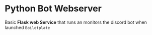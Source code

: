 # Python Bot Webserver
Basic **Flask web Service** that runs an monitors the discord bot when launched
`Boiletplate`

